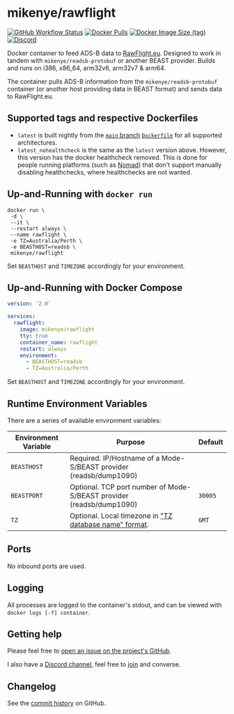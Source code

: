 # mikenye/rawflight

[![GitHub Workflow Status](https://img.shields.io/github/workflow/status/mikenye/docker-rawflight/Deploy%20to%20Docker%20Hub)](https://github.com/mikenye/docker-rawflight/actions?query=workflow%3A%22Deploy+to+Docker+Hub%22)
[![Docker Pulls](https://img.shields.io/docker/pulls/mikenye/rawflight.svg)](https://hub.docker.com/r/mikenye/rawflight)
[![Docker Image Size (tag)](https://img.shields.io/docker/image-size/mikenye/rawflight/latest)](https://hub.docker.com/r/mikenye/rawflight)
[![Discord](https://img.shields.io/discord/734090820684349521)](https://discord.gg/sTf9uYF)

Docker container to feed ADS-B data to [RawFlight.eu](https://rawflight.eu). Designed to work in tandem with `mikenye/readsb-protobuf` or another BEAST provider. Builds and runs on i386, x86_64, arm32v6, arm32v7 & arm64.

The container pulls ADS-B information from the `mikenye/readsb-protobuf` container (or another host providing data in BEAST format) and sends data to RawFlight.eu.

## Supported tags and respective Dockerfiles

* `latest` is built nightly from the [`main` branch](https://github.com/mikenye/docker-rawflight/tree/main) [`Dockerfile`](https://github.com/mikenye/docker-rawflight/blob/main/Dockerfile) for all supported architectures.
* `latest_nohealthcheck` is the same as the `latest` version above. However, this version has the docker healthcheck removed. This is done for people running platforms (such as [Nomad](https://www.nomadproject.io)) that don't support manually disabling healthchecks, where healthchecks are not wanted.

## Up-and-Running with `docker run`

```shell
docker run \
 -d \
 --it \
 --restart always \
 --name rawflight \
 -e TZ=Australia/Perth \
 -e BEASTHOST=readsb \
 mikenye/rawflight
```

Set `BEASTHOST` and `TIMEZONE` accordingly for your environment.

## Up-and-Running with Docker Compose

```yaml
version: '2.0'

services:
  rawflight:
    image: mikenye/rawflight
    tty: true
    container_name: rawflight
    restart: always
    environment:
      - BEASTHOST=readsb
      - TZ=Australia/Perth
```

Set `BEASTHOST` and `TIMEZONE` accordingly for your environment.

## Runtime Environment Variables

There are a series of available environment variables:

| Environment Variable | Purpose                                                                  | Default |
| -------------------- | ------------------------------------------------------------------------ | ------- |
| `BEASTHOST`          | Required. IP/Hostname of a Mode-S/BEAST provider (readsb/dump1090)       |         |
| `BEASTPORT`          | Optional. TCP port number of Mode-S/BEAST provider (readsb/dump1090)     | `30005` |
| `TZ`                 | Optional. Local timezone in ["TZ database name" format](<https://en.wikipedia.org/wiki/List_of_tz_database_time_zones>). | `GMT` |

## Ports

No inbound ports are used.

## Logging

All processes are logged to the container's stdout, and can be viewed with `docker logs [-f] container`.

## Getting help

Please feel free to [open an issue on the project's GitHub](https://github.com/mikenye/docker-rawflight/issues).

I also have a [Discord channel](https://discord.gg/sTf9uYF), feel free to [join](https://discord.gg/sTf9uYF) and converse.

## Changelog

See the [commit history](https://github.com/mikenye/docker-rawflight/commits/main) on GitHub.
